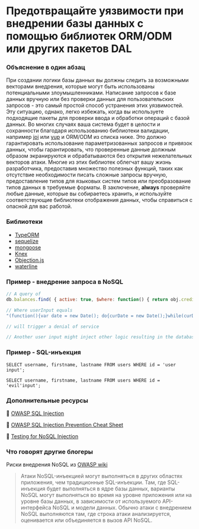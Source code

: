 # Предотвращайте уязвимости при внедрении базы данных с помощью библиотек ORM/ODM или других пакетов DAL

### Объяснение в один абзац

При создании логики базы данных вы должны следить за возможными векторами внедрения, которые могут быть использованы потенциальными злоумышленниками. Написание запросов к базе данных вручную или без проверки данных для пользовательских запросов - это самый простой способ устранения этих уязвимостей. Эту ситуацию, однако, легко избежать, когда вы используете подходящие пакеты для проверки ввода и обработки операций с базой данных. Во многих случаях ваша система будет в целости и сохранности благодаря использованию библиотеки валидации, например [joi](https://github.com/hapijs/joi) или [yup](https://github.com/jquense/yup) и ORM/ODM из списка ниже. Это должно гарантировать использование параметризованных запросов и привязок данных, чтобы гарантировать, что проверенные данные должным образом экранируются и обрабатываются без открытия нежелательных векторов атаки. Многие из этих библиотек облегчат вашу жизнь разработчика, предоставив множество полезных функций, таких как отсутствие необходимости писать сложные запросы вручную, предоставление типов для языковых систем типов или преобразование типов данных в требуемые форматы. В заключение, __always__ проверяйте любые данные, которые вы собираетесь хранить, и используйте соответствующие библиотеки отображения данных, чтобы справиться с опасной для вас работой.

### Библиотеки

- [TypeORM](https://github.com/typeorm/typeorm)
- [sequelize](https://github.com/sequelize/sequelize)
- [mongoose](https://github.com/Automattic/mongoose)
- [Knex](https://github.com/tgriesser/knex)
- [Objection.js](https://github.com/Vincit/objection.js)
- [waterline](https://github.com/balderdashy/waterline)

### Пример - внедрение запроса в NoSQL

```javascript
// A query of
db.balances.find( { active: true, $where: function() { return obj.credits - obj.debits < userInput; } } );

// Where userInput equals
"(function(){var date = new Date(); do{curDate = new Date();}while(curDate-date<10000); return Math.max();})()"

// will trigger a denial of service

// Another user input might inject other logic resulting in the database exposing sensitive data
```

### Пример - SQL-инъекция

```
SELECT username, firstname, lastname FROM users WHERE id = 'user input';

SELECT username, firstname, lastname FROM users WHERE id = 'evil'input';
```

### Дополнительные ресурсы

🔗 [OWASP SQL Injection](https://www.owasp.org/index.php/SQL_Injection)

🔗 [OWASP SQL Injection Prevention Cheat Sheet](https://github.com/OWASP/CheatSheetSeries)

🔗 [Testing for NoSQL Injection](https://www.owasp.org/index.php/Testing_for_NoSQL_injection)

### Что говорят другие блогеры

Риски внедрения NoSQL из [OWASP wiki](https://www.owasp.org/index.php/Testing_for_NoSQL_injection)

> Атаки NoSQL-инъекцией могут выполняться в других областях приложения, чем традиционные SQL-инъекции. Там, где SQL-инъекция будет выполняться в ядре базы данных, варианты NoSQL могут выполняться во время на уровне приложения или на уровне базы данных, в зависимости от используемого API-интерфейса NoSQL и модели данных. Обычно атаки с внедрением NoSQL выполняются там, где строка атаки анализируется, оценивается или объединяется в вызов API NoSQL.

